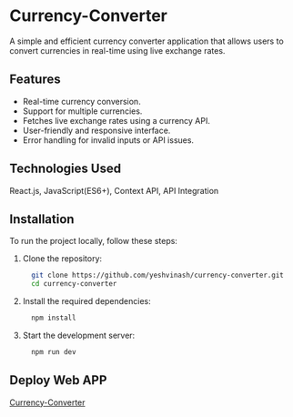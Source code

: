 # Currency-Converter
A simple and efficient currency converter application that allows users to convert currencies in real-time using live exchange rates.

## Features
- Real-time currency conversion.
- Support for multiple currencies.
- Fetches live exchange rates using a currency API.
- User-friendly and responsive interface.
- Error handling for invalid inputs or API issues.

## Technologies Used
  React.js, JavaScript(ES6+), Context API, API Integration

## Installation
To run the project locally, follow these steps:

1. Clone the repository:
   
   ```bash	
     git clone https://github.com/yeshvinash/currency-converter.git
	 cd currency-converter
   ```
2. Install the required dependencies:
  
   ```bash	
     npm install
   ```
3. Start the development server:
   
   ```bash	
     npm run dev
   ```
   
## Deploy Web APP
   [Currency-Converter](https://currncy-convert.netlify.app/)
